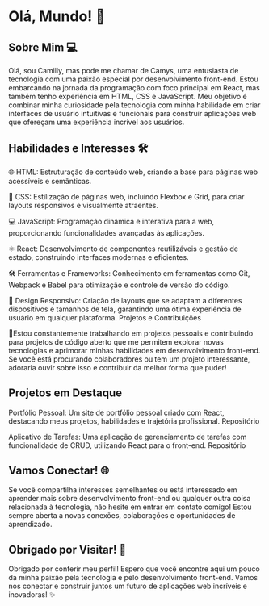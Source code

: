 # Olá, Mundo! 🌟

## Sobre Mim 💻
Olá, sou Camilly, mas pode me chamar de Camys, uma entusiasta de tecnologia com uma paixão especial por desenvolvimento front-end. Estou embarcando na jornada da programação com foco principal em React, mas também tenho experiência em HTML, CSS e JavaScript. Meu objetivo é combinar minha curiosidade pela tecnologia com minha habilidade em criar interfaces de usuário intuitivas e funcionais para construir aplicações web que ofereçam uma experiência incrível aos usuários.

## Habilidades e Interesses 🛠️
🌐 HTML: Estruturação de conteúdo web, criando a base para páginas web acessíveis e semânticas.

🎨 CSS: Estilização de páginas web, incluindo Flexbox e Grid, para criar layouts responsivos e visualmente atraentes.

💻 JavaScript: Programação dinâmica e interativa para a web, proporcionando funcionalidades avançadas às aplicações.

⚛️ React: Desenvolvimento de componentes reutilizáveis e gestão de estado, construindo interfaces modernas e eficientes.

🛠️ Ferramentas e Frameworks: Conhecimento em ferramentas como Git, Webpack e Babel para otimização e controle de versão do código.

📐 Design Responsivo: Criação de layouts que se adaptam a diferentes dispositivos e tamanhos de tela, garantindo uma ótima experiência de usuário em qualquer plataforma.
Projetos e Contribuições 

🚀Estou constantemente trabalhando em projetos pessoais e contribuindo para projetos de código aberto que me permitem explorar novas tecnologias e aprimorar minhas habilidades em desenvolvimento front-end. Se você está procurando colaboradores ou tem um projeto interessante, adoraria ouvir sobre isso e contribuir da melhor forma que puder!

## Projetos em Destaque
Portfólio Pessoal: Um site de portfólio pessoal criado com React, destacando meus projetos, habilidades e trajetória profissional.
Repositório

Aplicativo de Tarefas: Uma aplicação de gerenciamento de tarefas com funcionalidade de CRUD, utilizando React para o front-end.
Repositório

## Vamos Conectar! 🌐
 
Se você compartilha interesses semelhantes ou está interessado em aprender mais sobre desenvolvimento front-end ou qualquer outra coisa relacionada à tecnologia, não hesite em entrar em contato comigo! Estou sempre aberta a novas conexões, colaborações e oportunidades de aprendizado.

## Obrigado por Visitar! 🙏
Obrigado por conferir meu perfil! Espero que você encontre aqui um pouco da minha paixão pela tecnologia e pelo desenvolvimento front-end. Vamos nos conectar e construir juntos um futuro de aplicações web incríveis e inovadoras! ✨






